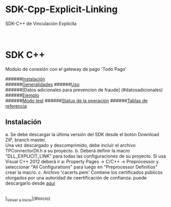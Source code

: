 # SDK-Cpp-Explicit-Linking
SDK-C++ de Vinculación Explícita

<a name="inicio"></a>		
SDK C++ 	
==================	
		
Modulo de conexión con el gateway de pago 'Todo Pago'		

######[Instalación](#instalacion)		
######[Generalidades](#general)	
######[Uso](#uso)		
######[Datos adicionales para prevencion de fraude] (#datosadicionales) 		
######[Ejemplo](#ejemplo)		
######[Modo test](#test)
######[Status de la operación](#status)
######[Tablas de referencia](#tablas)

<a name="Instalación"></a>		
## Instalación		
a. Se debe descargar la última versión del SDK desde el botón Download ZIP, branch master.		
   Una vez descargado y descomprimido, debe incluir el archivo TPConnectorDll.h a su proyecto.
b. Deberá definir la macro "DLL_EXPLICIT_LINK" para todas las configuraciones de su proyecto. Si usa Visual C++ 2012 deberá     ir a: Property Pages -> C/C++ -> Preprocessor y seleccionar "All Configurations" para luego en "Preprocessor Definitios"     crear la macro.
c. Archivo 'cacerts.pem' Contiene los certificados públicos otorgados por una autoridad de ceertificación de confianza.         puede descargarlo desde  [aquí](http://curl.haxx.se/docs/caextract.html)


<br />		
[<sub>Volver a inicio</sub>](#inicio)


